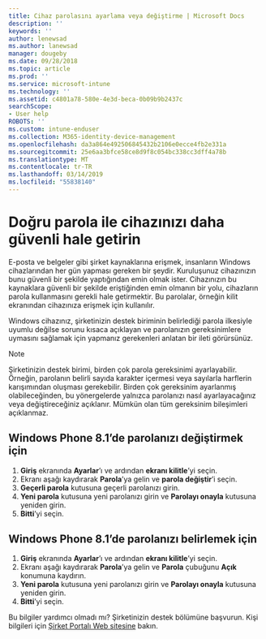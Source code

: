```yaml
---
title: Cihaz parolasını ayarlama veya değiştirme | Microsoft Docs
description: ''
keywords: ''
author: lenewsad
ms.author: lanewsad
manager: dougeby
ms.date: 09/28/2018
ms.topic: article
ms.prod: ''
ms.service: microsoft-intune
ms.technology: ''
ms.assetid: c4801a78-580e-4e3d-beca-0b09b9b2437c
searchScope:
- User help
ROBOTS: ''
ms.custom: intune-enduser
ms.collection: M365-identity-device-management
ms.openlocfilehash: da3a864e492506845432b2106e0ecce4fb2e331a
ms.sourcegitcommit: 25e6aa3bfce58ce8d9f8c054bc338cc3dff4a78b
ms.translationtype: MT
ms.contentlocale: tr-TR
ms.lasthandoff: 03/14/2019
ms.locfileid: "55838140"
---
```

# <a name="make-your-device-safer-with-the-right-password"></a>Doğru parola ile cihazınızı daha güvenli hale getirin

E-posta ve belgeler gibi şirket kaynaklarına erişmek, insanların Windows cihazlarından her gün yapması gereken bir şeydir. Kuruluşunuz cihazınızın bunu güvenli bir şekilde yaptığından emin olmak ister. Cihazınızın bu kaynaklara güvenli bir şekilde eriştiğinden emin olmanın bir yolu, cihazların parola kullanmasını gerekli hale getirmektir. Bu parolalar, örneğin kilit ekranından cihazınıza erişmek için kullanılır.

Windows cihazınız, şirketinizin destek biriminin belirlediği parola ilkesiyle uyumlu değilse sorunu kısaca açıklayan ve parolanızın gereksinimlere uymasını sağlamak için yapmanız gerekenleri anlatan bir ileti görürsünüz.

> [!Note]
> Şirketinizin destek birimi, birden çok parola gereksinimi ayarlayabilir. Örneğin, parolanın belirli sayıda karakter içermesi veya sayılarla harflerin karışımından oluşması gerekebilir. Birden çok gereksinim ayarlanmış olabileceğinden, bu yönergelerde yalnızca parolanızı nasıl ayarlayacağınız veya değiştireceğiniz açıklanır. Mümkün olan tüm gereksinim bileşimleri açıklanmaz.

## <a name="to-change-your-password-on-windows-phone-81"></a>Windows Phone 8.1’de parolanızı değiştirmek için

1. **Giriş** ekranında **Ayarlar**’ı ve ardından **ekranı kilitle**’yi seçin.
2. Ekranı aşağı kaydırarak **Parola**’ya gelin ve **parola değiştir**’i seçin.
3. **Geçerli parola** kutusuna geçerli parolanızı girin.
4. **Yeni parola** kutusuna yeni parolanızı girin ve **Parolayı onayla** kutusuna yeniden girin.
4. **Bitti**’yi seçin.

## <a name="to-set-your-password-on-windows-phone-81"></a>Windows Phone 8.1’de parolanızı belirlemek için

1. **Giriş** ekranında **Ayarlar**’ı ve ardından **ekranı kilitle**’yi seçin.
2. Ekranı aşağı kaydırarak **Parola**’ya gelin ve **Parola** çubuğunu **Açık** konumuna kaydırın.
3. **Yeni parola** kutusuna yeni parolanızı girin ve **Parolayı onayla** kutusuna yeniden girin.
4. **Bitti**’yi seçin.

Bu bilgiler yardımcı olmadı mı? Şirketinizin destek bölümüne başvurun. Kişi bilgileri için [Şirket Portalı Web sitesine](https://go.microsoft.com/fwlink/?linkid=2010980) bakın.

